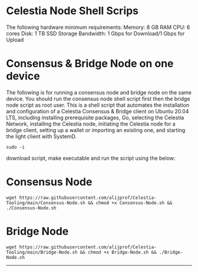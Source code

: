# Celestia Node Shell Scrips
The following hardware minimum requirements:
Memory: 8 GB RAM
CPU: 6 cores
Disk: 1 TB SSD Storage
Bandwidth: 1 Gbps for Download/1 Gbps for Upload
# Consensus & Bridge Node on one device

The following is for running a consensus node and bridge node on the same device. You should run the consensus node shell script first then the bridge node script as root user. This is a shell script that automates the installation and configuration of a Celestia Consensus & Bridge client on Ubuntu 20.04 LTS, including installing prerequisite packages, Go, selecting the Celestia Network, installing the Celestia node, initiating the Celestia node for a bridge client, setting up a wallet or importing an existing one, and starting the light client with SystemD.

    sudo -i

download script, make executable and run the script using the below:

# Consensus Node

    wget https://raw.githubusercontent.com/alijprof/Celestia-Tooling/main/Consensus-Node.sh && chmod +x Consensus-Node.sh && ./Consensus-Node.sh

# Bridge Node

    wget https://raw.githubusercontent.com/alijprof/Celestia-Tooling/main/Bridge-Node.sh && chmod +x Bridge-Node.sh && ./Bridge-Node.sh
    
-----------------------------------------------------------------------------------------------------------------------------------------------------------------
